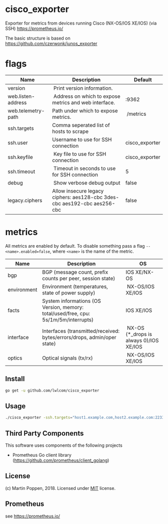 # cisco_exporter
Exporter for metrics from devices running Cisco (NX-OS/IOS XE/IOS) (via SSH) https://prometheus.io/

The basic structure is based on https://github.com/czerwonk/junos_exporter

# flags
Name     | Description | Default
---------|-------------|---------
version | Print version information. |
web.listen-address | Address on which to expose metrics and web interface. | :9362
web.telemetry-path | Path under which to expose metrics. | /metrics
ssh.targets | Comma seperated list of hosts to scrape |
ssh.user | Username to use for SSH connection | cisco_exporter
ssh.keyfile | Key file to use for SSH connection | cisco_exporter
ssh.timeout | Timeout in seconds to use for SSH connection | 5
debug | Show verbose debug output | false
legacy.ciphers | Allow insecure legacy ciphers: aes128-cbc 3des-cbc aes192-cbc aes256-cbc | false

# metrics

All metrics are enabled by default. To disable something pass a flag `--<name>.enabled=false`, where `<name>` is the name of the metric.

Name     | Description | OS
---------|-------------|----
bgp | BGP (message count, prefix counts per peer, session state) | IOS XE/NX-OS
environment | Environment (temperatures, state of power supply) | NX-OS/IOS XE/IOS
facts | System informations (OS Version, memory: total/used/free, cpu: 5s/1m/5m/interrupts) | IOS XE/IOS
interface | Interfaces (transmitted/received: bytes/errors/drops, admin/oper state) | NX-OS (*_drops is always 0)/IOS XE/IOS
optics | Optical signals (tx/rx) | NX-OS/IOS XE/IOS

## Install
```bash
go get -u github.com/lwlcom/cisco_exporter
```

## Usage
```bash
./cisco_exporter -ssh.targets="host1.example.com,host2.example.com:2233,172.16.0.1" -ssh.keyfile=cisco_exporter
```

## Third Party Components
This software uses components of the following projects
* Prometheus Go client library (https://github.com/prometheus/client_golang)

## License
(c) Martin Poppen, 2018. Licensed under [MIT](LICENSE) license.

## Prometheus
see https://prometheus.io/
